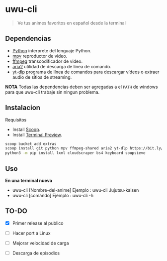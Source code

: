 # uwu-cli
>Ve tus animes favoritos en español desde la terminal

 ## Dependencias

 - [Python](https://www.python.org/downloads/) interprete del lenguaje Python.
 - [mpv](https://sourceforge.net/projects/mpv-player-windows/files/64bit-v3/) reproductor de video.
 - [ffmpeg](https://ffmpeg.org/download.html) transcodificador de video.
 - [aria2](https://aria2.github.io/) utilidad de descarga de línea de comando.
 - [yt-dlp](https://github.com/yt-dlp/yt-dlp) programa de línea de comandos para descargar vídeos o extraer audio de sitios de streaming.

 **NOTA** Todas las dependencias deben ser agregadas a el `PATH` de windows para que uwu-cli trabaje sin ningun problema.

 ## Instalacion

 Requisitos
 - Install <a href="https://scoop.sh/" target='_blank'>Scoop</a>.
 - Install <a href="https://apps.microsoft.com/detail/9n8g5rfz9xk3?hl=en-us&gl=US" target='_blank'>Terminal Preview</a>.

 ```sh
 scoop bucket add extras
 scoop install git python mpv ffmpeg-shared aria2 yt-dlp https://bit.ly/uwu-cli_0-2
 python3 -m pip install lxml cloudscraper bs4 keyboard soupsieve
 ```

## Uso

 **En una terminal nueva**

- uwu-cli [Nombre-del-anime]    Ejemplo : uwu-cli Jujutsu-kaisen
- uwu-cli [comando]             Ejemplo : uwu-cli -h

## TO-DO

- [x] Primer release al publico
- [ ] Hacer port a Linux
- [ ] Mejorar velocidad de carga
- [ ] Descarga de episodios

